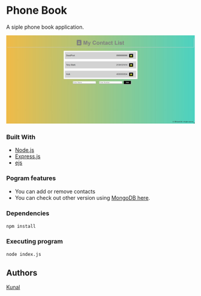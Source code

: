 # Phone Book

A siple phone book application.

![screenshotImage](Screenshots/contactList.jpg)


### Built With

* [Node.js](https://nodejs.org/en/)
* [Express.js](https://expressjs.com/)
* [ejs](https://ejs.co/)  



### Pogram features

* You can add or remove contacts
* You can check out other version using [MongoDB here](https://github.com/Kunal1358/Contact_List_DB).


### Dependencies

```
npm install
```

### Executing program

```
node index.js
```



## Authors

[Kunal](https://github.com/Kunal1358)

